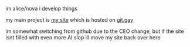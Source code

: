 im alice/nova i develop things

my main project is [my site](https://novassite.net) which is hosted on  [git.gay](https://git.gay/bathtubfulloftoast/novassite)

im somewhat switching from github due to the CEO change, but if the site isnt filled with even more AI slop ill move my site back over here

